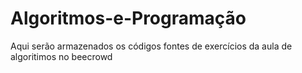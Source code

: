 # Algoritmos-e-Programação
Aqui serão armazenados os códigos fontes de exercícios da aula de algoritimos no beecrowd
